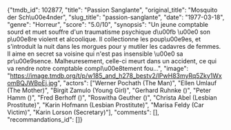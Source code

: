 {"tmdb_id": 102877, "title": "Passion Sanglante", "original_title": "Mosquito der Sch\u00e4nder", "slug_title": "passion-sanglante", "date": "1977-03-18", "genre": "Horreur", "score": "5.0/10", "synopsis": "Un jeune comptable sourd et muet souffre d'un traumatisme psychique d\u00fb \u00e0 son p\u00e8re violent et alcoolique. Il collectionne les poup\u00e9es, et s'introduit la nuit dans les morgues pour y mutiler les cadavres de femmes. Il aime en secret sa voisine qui n'est pas insensible \u00e0 sa pr\u00e9sence. Malheuresement, celle-ci meurt dans un accident, ce qui va rendre notre comptable compl\u00e8tement fou...", "image": "https://image.tmdb.org/t/p/w185_and_h278_bestv2/lPwH83myRq5Zky1WxomBQJWBpEj.jpg", "actors": ["Werner Pochath (The Man)", "Ellen Umlauf (The Mother)", "Birgit Zamulo (Young Girl)", "Gerhard Ruhnke ()", "Peter Hamm ()", "Fred Berhoff ()", "Roswitha Geuther ()", "Christa Abel (Lesbian Prostitute)", "Karin Hofmann (Lesbian Prostitute)", "Marisa Feldy (Car Victim)", "Karin Lorson (Secretary)"], "comments": [], "recommandations_id": []}